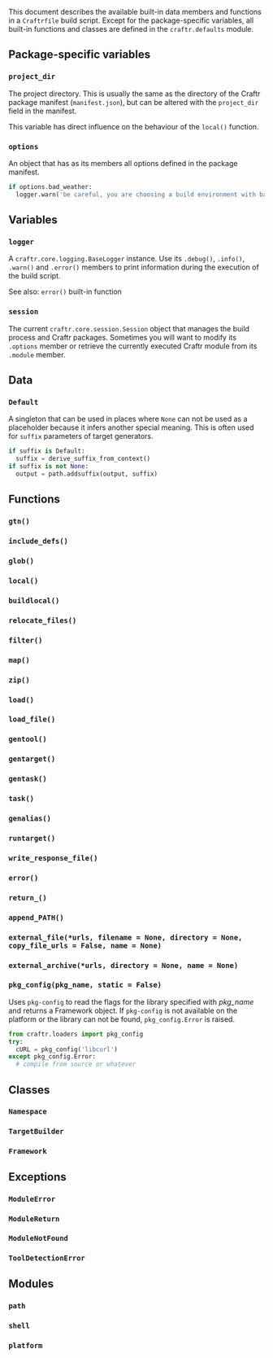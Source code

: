 This document describes the available built-in data members and functions in
a `Craftrfile` build script. Except for the package-specific variables, all
built-in functions and classes are defined in the `craftr.defaults` module.

## Package-specific variables

### `project_dir`

The project directory. This is usually the same as the directory of the
Craftr package manifest (`manifest.json`), but can be altered with the
`project_dir` field in the manifest.

This variable has direct influence on the behaviour of the `local()` function.

### `options`

An object that has as its members all options defined in the package manifest.

```python
if options.bad_weather:
  logger.warn('be careful, you are choosing a build environment with bad weather')
```


## Variables

### `logger`

A `craftr.core.logging.BaseLogger` instance. Use its `.debug()`, `.info()`,
`.warn()` and `.error()` members to print information during the execution of
the build script.

See also: `error()` built-in function

### `session`

The current `craftr.core.session.Session` object that manages the build process
and Craftr packages. Sometimes you will want to modify its `.options` member
or retrieve the currently executed Craftr module from its `.module` member.


## Data

### `Default`

A singleton that can be used in places where `None` can not be used as a
placeholder because it infers another special meaning. This is often used
for `suffix` parameters of target generators.

```python
if suffix is Default:
  suffix = derive_suffix_from_context()
if suffix is not None:
  output = path.addsuffix(output, suffix)
```


## Functions

### `gtn()`

### `include_defs()`

### `glob()`

### `local()`

### `buildlocal()`

### `relocate_files()`

### `filter()`

### `map()`

### `zip()`

### `load()`

### `load_file()`

### `gentool()`

### `gentarget()`

### `gentask()`

### `task()`

### `genalias()`

### `runtarget()`

### `write_response_file()`

### `error()`

### `return_()`

### `append_PATH()`

### `external_file(*urls, filename = None, directory = None, copy_file_urls = False, name = None)`

### `external_archive(*urls, directory = None, name = None)`

### `pkg_config(pkg_name, static = False)`

Uses `pkg-config` to read the flags for the library specified with *pkg_name*
and returns a Framework object. If `pkg-config` is not available on the platform
or the library can not be found, `pkg_config.Error` is raised.

```python
from craftr.loaders import pkg_config
try:
  cURL = pkg_config('libcurl')
except pkg_config.Error:
  # compile from source or whatever
```


## Classes

### `Namespace`

### `TargetBuilder`

### `Framework`


## Exceptions

### `ModuleError`

### `ModuleReturn`

### `ModuleNotFound`

### `ToolDetectionError`


## Modules

### `path`

### `shell`

### `platform`
